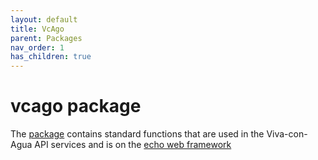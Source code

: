 ```yaml
---
layout: default
title: VcAgo
parent: Packages
nav_order: 1
has_children: true
---
```


# vcago package

The [package](https://github.com/Viva-con-Agua/vcago) contains standard functions that are used in the Viva-con-Agua API services and is on the [echo web framework](https://github.com/labstack/echo)
